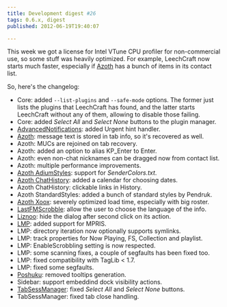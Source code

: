 ```yaml
---
title: Development digest #26
tags: 0.6.x, digest
published: 2012-06-19T19:40:07

---
```


This week we got a license for Intel VTune CPU profiler for
non-commercial use, so some stuff was heavily optimized. For example,
LeechCraft now starts much faster, especially if [Azoth](/plugins-azoth)
has a bunch of items in its contact list.

So, here's the changelog:

- Core: added `--list-plugins` and
  `--safe-mode` options. The former just lists the
  plugins that LeechCraft has found, and the latter starts LeechCraft
  without any of them, allowing to disable those failing.
- Core: added *Select All* and *Select None* buttons to the
  plugin manager.
- [AdvancedNotifications](/plugins-advancednotifications): added
  Urgent hint handler.
- [Azoth](/plugins-azoth): message text is stored in tab info, so it's
  recovered as well.
- Azoth: MUCs are rejoined on tab recovery.
- Azoth: added an option to alias KP\_Enter to Enter.
- Azoth: even non-chat nicknames can be dragged now from contact list.
- Azoth: multiple performance improvements.
- [Azoth AdiumStyles](/plugins-azoth-adiumstyles): support for
  *SenderColors.txt*.
- [Azoth ChatHistory](/plugins-azoth-chathistory): added a calendar
  for choosing dates.
- Azoth ChatHistory: clickable links in History.
- Azoth StandardStyles: added a bunch of standard styles by Pendruk.
- [Azoth Xoox](/plugins-azoth-xoox): severely optimized load time,
  especially with big roster.
- [LastFMScrobble](/plugins-lastfmscrobble): allow the user to choose
  the language of the info.
- [Liznoo](/plugins-liznoo): hide the dialog after second click on
  its action.
- [LMP](/plugins-lmp): added support for MPRIS.
- LMP: directory iteration now optionally supports symlinks.
- LMP: track properties for Now Playing, FS, Collection and playlist.
- LMP: EnableScrobbling setting is now respected.
- LMP: some scanning fixes, a couple of segfaults has been fixed too.
- LMP: fixed compatibility with TagLib &lt; 1.7.
- LMP: fixed some segfaults.
- [Poshuku](/plugins-poshuku): removed tooltips generation.
- Sidebar: support embeddind dock visibility actions.
- [TabSessManager](/plugins-tabsessmanager): fixed *Select All* and
  *Select None* buttons.
- TabSessManager: fixed tab close handling.
